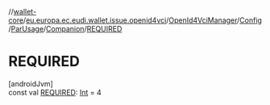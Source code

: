 //[wallet-core](../../../../../../index.md)/[eu.europa.ec.eudi.wallet.issue.openid4vci](../../../../index.md)/[OpenId4VciManager](../../../index.md)/[Config](../../index.md)/[ParUsage](../index.md)/[Companion](index.md)/[REQUIRED](-r-e-q-u-i-r-e-d.md)

# REQUIRED

[androidJvm]\
const val [REQUIRED](-r-e-q-u-i-r-e-d.md): [Int](https://kotlinlang.org/api/latest/jvm/stdlib/kotlin/-int/index.html) = 4
